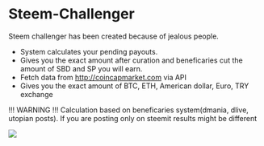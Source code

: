 # Steem-Challenger

Steem challenger has been created because of jealous people. 

- System calculates your pending payouts.
- Gives you the exact amount after curation and beneficaries cut the amount of SBD and SP you will earn.
- Fetch data from http://coincapmarket.com via API
- Gives you the exact amount of BTC, ETH, American dollar, Euro, TRY exchange

!!! WARNING !!! 
Calculation based on beneficaries system(dmania, dlive, utopian posts). If you are posting only on steemit results might be different

![](https://image.prntscr.com/image/MLZU_ZfxRcWiCfUCFKBC-A.png)

